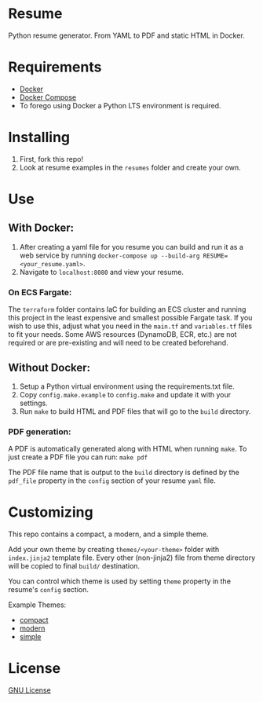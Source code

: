 Resume
======

Python resume generator. From YAML to PDF and static HTML in Docker.

# Requirements

* [Docker](https://www.docker.com/)
* [Docker Compose](https://docs.docker.com/compose/install/)
* To forego using Docker a Python LTS environment is required.

# Installing

1. First, fork this repo!
2. Look at resume examples in the `resumes` folder and create your own.

# Use

## With Docker:

1. After creating a yaml file for you resume you can build and run it as a web service by running `docker-compose up --build-arg RESUME=<your_resume.yaml>`.
2. Navigate to `localhost:8080` and view your resume.

### On ECS Fargate:

The `terraform` folder contains IaC for building an ECS cluster and running this project in the least expensive and smallest possible Fargate task. If you wish to use this, adjust what you need in the `main.tf` and `variables.tf` files to fit your needs. Some AWS resources (DynamoDB, ECR, etc.) are not required or are pre-existing and will need to be created beforehand.

## Without Docker:

1. Setup a Python virtual environment using the requirements.txt file.
2. Copy `config.make.example` to `config.make` and update it with your settings.
3. Run `make` to build HTML and PDF files that will go to the `build` directory.

### PDF generation:

A PDF is automatically generated along with HTML when running `make`.
To just create a PDF file you can run: `make pdf`

The PDF file name that is output to the `build` directory is defined by the `pdf_file` property in the `config` section of your resume `yaml` file.

# Customizing

This repo contains a compact, a modern, and a simple theme.

Add your own theme by creating `themes/<your-theme>` folder with `index.jinja2` template file.
Every other (non-jinja2) file from theme directory will be copied to final `build/` destination.

You can control which theme is used by setting `theme` property in the resume's `config` section.

Example Themes:

* [compact](http://jmbeach.github.io/resume/)
* [modern](https://jordan.piel.vip/)
* [simple](http://resume.hanula.com/)

# License

[GNU License](https://gitlab.com/jpiel/resume/-/blob/master/LICENSE)
